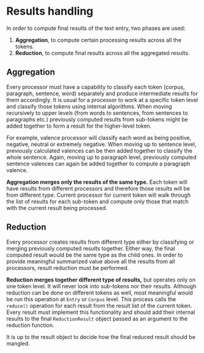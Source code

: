 # Results handling
In order to compute final results of the text entry, two phases are used:

1. **Aggregation**, to compute certain processing results across all the tokens.
2. **Reduction**, to compute final results across all the aggregated results.

## Aggregation
Every processor must have a capability to classify each token (corpus, paragraph, sentence, word) separately and
produce intermediate results for them accordingly. It is usual for a processor to work at a specific token level
and classify those tokens using internal algorithms. When moving recursively to upper levels (from words to sentences,
from sentences to paragraphs etc.) previously computed results from sub-tokens might be added together to form a
result for the higher-level token.

For example, valence processor will classify each word as being positive, negative, neutral or extremely negative.
When moving up to sentence level, previously calculated valences can be then added together to classify the whole
sentence. Again, moving up to paragraph level, previously computed sentence valences can again be added together to
compute a paragraph valence.

**Aggregation merges only the results of the same type.** Each token will have results from different processors and
therefore those results will be from different type. Current processor for current token will walk through the list
of results for each sub-token and compute only those that match with the current result being processed.


## Reduction
Every processor creates results from different type either by classifying or merging previously computed results together.
Either way, the final computed result would be the same type as the child ones. In order to provide meaningful
summarized value above all the results from all processors, result reduction must be performed.

**Reduction merges together different type of results,** but operates only on one token level. It will never look
into sub-tokens nor their results. Although reduction can be done on different tokens as well, most meaningful
would be run this operation at `Entry` or `Corpus` level. This process calls the `reduce()` operation for each
result from the result list of the current token. Every result must implement this functionality and should add their
internal results to the final `ReductionResult` object passed as an argument to the reduction function.

It is up to the result object to decide how the final reduced result should be mangled.
